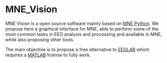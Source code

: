 # MNE_Vision

MNE Vision is a open source software mainly based on [MNE Python](https://mne.tools/stable/index.html). We propose here a graphical interface for MNE, able to perform some of the most common tasks in EEG analysis and processing and available in MNE, while also proposing other tools.

The main objective is to propose a free alternative to [EEGLAB](https://sccn.ucsd.edu/eeglab/index.php) which requires a [MATLAB](https://fr.mathworks.com/products/matlab.html) license to fully work.
